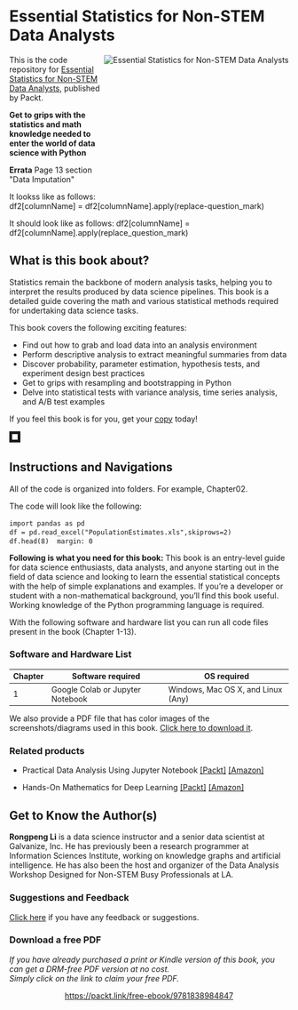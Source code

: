# Essential Statistics for Non-STEM Data Analysts

<a href="https://www.packtpub.com/product/essential-statistics-for-non-stem-data-analysts/9781838984847"><img src="https://static.packt-cdn.com/products/9781838984847/cover/smaller" alt="Essential Statistics for Non-STEM Data Analysts" height="256px" align="right"></a>

This is the code repository for [Essential Statistics for Non-STEM Data Analysts](https://www.packtpub.com/product/essential-statistics-for-non-stem-data-analysts/9781838984847), published by Packt.

**Get to grips with the statistics and math knowledge needed to enter the world of data science with Python**

**Errata**
Page 13
section "Data Imputation"

It lookss like as follows:
    df2[columnName] = df2[columnName].apply(replace-question_mark)
 
It should look like as follows: 
    df2[columnName] = df2[columnName].apply(replace_question_mark)

## What is this book about?
Statistics remain the backbone of modern analysis tasks, helping you to interpret the results produced by data science pipelines. This book is a detailed guide covering the math and various statistical methods required for undertaking data science tasks.

This book covers the following exciting features: 
* Find out how to grab and load data into an analysis environment
* Perform descriptive analysis to extract meaningful summaries from data
* Discover probability, parameter estimation, hypothesis tests, and experiment design best practices
* Get to grips with resampling and bootstrapping in Python
* Delve into statistical tests with variance analysis, time series analysis, and A/B test examples

If you feel this book is for you, get your [copy](https://www.amazon.com/dp/1838984844) today!

<a href="https://www.packtpub.com/?utm_source=github&utm_medium=banner&utm_campaign=GitHubBanner"><img src="https://raw.githubusercontent.com/PacktPublishing/GitHub/master/GitHub.png" 
alt="https://www.packtpub.com/" border="5" /></a>


## Instructions and Navigations
All of the code is organized into folders. For example, Chapter02.

The code will look like the following:
```
import pandas as pd 
df = pd.read_excel("PopulationEstimates.xls",skiprows=2) 
df.head(8)  margin: 0
```

**Following is what you need for this book:**
This book is an entry-level guide for data science enthusiasts, data analysts, and anyone starting out in the field of data science and looking to learn the essential statistical concepts with the help of simple explanations and examples. If you’re a developer or student with a non-mathematical background, you’ll find this book useful. Working knowledge of the Python programming language is required.

With the following software and hardware list you can run all code files present in the book (Chapter 1-13).

### Software and Hardware List

| Chapter  | Software required                   | OS required                        |
| -------- | ------------------------------------| -----------------------------------|
| 1        | Google Colab or Jupyter Notebook                  | Windows, Mac OS X, and Linux (Any) |



We also provide a PDF file that has color images of the screenshots/diagrams used in this book. [Click here to download it](https://static.packt-cdn.com/downloads/9781838984847_ColorImages.pdf).


### Related products <Other books you may enjoy>
* Practical Data Analysis Using Jupyter Notebook [[Packt]](https://www.packtpub.com/product/practical-data-analysis-using-jupyter-notebook/9781838826031) [[Amazon]](https://www.amazon.com/dp/1838826033)

* Hands-On Mathematics for Deep Learning [[Packt]](https://www.packtpub.com/product/hands-on-mathematics-for-deep-learning/9781838647292) [[Amazon]](https://www.amazon.com/dp/1838647295)

## Get to Know the Author(s)
**Rongpeng Li**
is a data science instructor and a senior data scientist at Galvanize, Inc. He has previously been a research programmer at Information Sciences Institute, working on knowledge graphs and artificial intelligence. He has also been the host and organizer of the Data Analysis Workshop Designed for Non-STEM Busy Professionals at LA.


### Suggestions and Feedback
[Click here](https://docs.google.com/forms/d/e/1FAIpQLSdy7dATC6QmEL81FIUuymZ0Wy9vH1jHkvpY57OiMeKGqib_Ow/viewform) if you have any feedback or suggestions.
### Download a free PDF

 <i>If you have already purchased a print or Kindle version of this book, you can get a DRM-free PDF version at no cost.<br>Simply click on the link to claim your free PDF.</i>
<p align="center"> <a href="https://packt.link/free-ebook/9781838984847">https://packt.link/free-ebook/9781838984847 </a> </p>